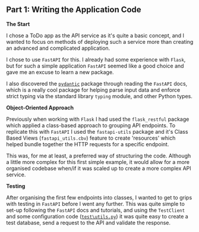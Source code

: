 Part 1: Writing the Application Code
------------------------------------

**The Start**

I chose a ToDo app as the API service as it's quite a basic concept, and I wanted to
focus on methods of deploying such a service more than creating an advanced and 
complicated application.

I chose to use `FastAPI` for this. I already had some experience with `Flask`, but for such
a simple application `FastAPI` seemed like a good choice and gave me an excuse to learn a 
new package.

I also discovered the [`pydantic`](https://pydantic-docs.helpmanual.io/) package through 
reading the `FastAPI` docs, which is a really cool package for helping parse input data 
and enforce strict typing via the standard library `typing` module, and other Python types.

**Object-Oriented Approach**

Previously when working with `Flask` I had used the `flask_restful` package which applied a
class-based approach to grouping API endpoints. To replicate this with `FastAPI` I used the
`fastapi-utils` package and it's Class Based Views (`fastapi_utils.cbv`) feature to create
'resources' which helped bundle together the HTTP requests for a specific endpoint.

This was, for me at least, a preferred way of structuring the code. Although a little more
complex for this first simple example, it would allow for a more organised codebase when/if
it was scaled up to create a more complex API service.

**Testing**

After organising the first few endpoints into classes, I wanted to get to grips with testing
in `FastAPI` before I went any further. This was quite simple to set-up following the `FastAPI`
docs and tutorials, and using the `TestClient` and some configuration code ([`test\utils.py`](../tests/utils.py))
it was quite easy to create a test database, send a request to the API and validate the response.
